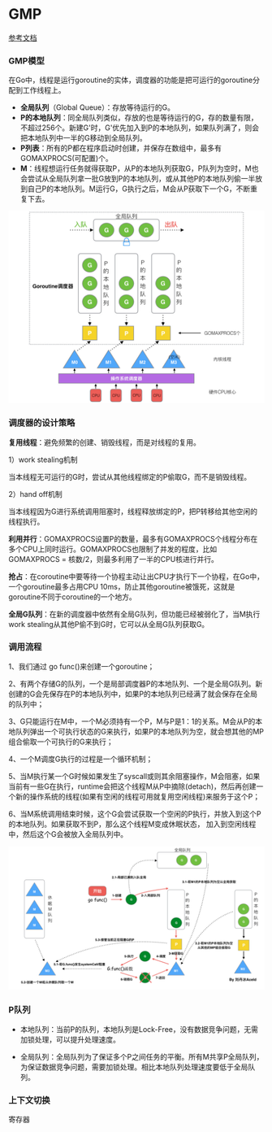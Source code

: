 # GMP

[参考文档](https://segmentfault.com/a/1190000023869478)

### GMP模型

在Go中，线程是运行goroutine的实体，调度器的功能是把可运行的goroutine分配到工作线程上。

* **全局队列**（Global Queue）：存放等待运行的G。
* **P的本地队列**：同全局队列类似，存放的也是等待运行的G，存的数量有限，不超过256个。新建G'时，G'优先加入到P的本地队列，如果队列满了，则会把本地队列中一半的G移动到全局队列。
* **P列表**：所有的P都在程序启动时创建，并保存在数组中，最多有GOMAXPROCS(可配置)个。
* **M**：线程想运行任务就得获取P，从P的本地队列获取G，P队列为空时，M也会尝试从全局队列拿一批G放到P的本地队列，或从其他P的本地队列偷一半放到自己P的本地队列。M运行G，G执行之后，M会从P获取下一个G，不断重复下去。

![avatar](images/GMP.png)

### 调度器的设计策略

**复用线程**：避免频繁的创建、销毁线程，而是对线程的复用。

1）work stealing机制

 当本线程无可运行的G时，尝试从其他线程绑定的P偷取G，而不是销毁线程。

2）hand off机制

 当本线程因为G进行系统调用阻塞时，线程释放绑定的P，把P转移给其他空闲的线程执行。

**利用并行**：GOMAXPROCS设置P的数量，最多有GOMAXPROCS个线程分布在多个CPU上同时运行。GOMAXPROCS也限制了并发的程度，比如GOMAXPROCS = 核数/2，则最多利用了一半的CPU核进行并行。

**抢占**：在coroutine中要等待一个协程主动让出CPU才执行下一个协程，在Go中，一个goroutine最多占用CPU 10ms，防止其他goroutine被饿死，这就是goroutine不同于coroutine的一个地方。

**全局G队列**：在新的调度器中依然有全局G队列，但功能已经被弱化了，当M执行work stealing从其他P偷不到G时，它可以从全局G队列获取G。

### 调用流程

1、我们通过 go func()来创建一个goroutine；

2、有两个存储G的队列，一个是局部调度器P的本地队列、一个是全局G队列。新创建的G会先保存在P的本地队列中，如果P的本地队列已经满了就会保存在全局的队列中；

3、G只能运行在M中，一个M必须持有一个P，M与P是1：1的关系。M会从P的本地队列弹出一个可执行状态的G来执行，如果P的本地队列为空，就会想其他的MP组合偷取一个可执行的G来执行；

4、一个M调度G执行的过程是一个循环机制；

5、当M执行某一个G时候如果发生了syscall或则其余阻塞操作，M会阻塞，如果当前有一些G在执行，runtime会把这个线程M从P中摘除(detach)，然后再创建一个新的操作系统的线程(如果有空闲的线程可用就复用空闲线程)来服务于这个P；

6、当M系统调用结束时候，这个G会尝试获取一个空闲的P执行，并放入到这个P的本地队列。如果获取不到P，那么这个线程M变成休眠状态， 加入到空闲线程中，然后这个G会被放入全局队列中。

![avatar](images/GMP调度流程.jpeg)

### P队列

* 本地队列：当前P的队列，本地队列是Lock-Free，没有数据竞争问题，无需加锁处理，可以提升处理速度。

* 全局队列：全局队列为了保证多个P之间任务的平衡。所有M共享P全局队列，为保证数据竞争问题，需要加锁处理。相比本地队列处理速度要低于全局队列。

### 上下文切换

寄存器